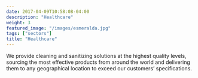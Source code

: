 ```yaml
---
date: 2017-04-09T10:58:08-04:00
description: "Healthcare"
weight: 3
featured_image: "/images/esmeralda.jpg"
tags: ["sectors"]
title: "Healthcare"
---
```

We provide cleaning and sanitizing solutions at the highest quality levels, sourcing the most effective products from around the world and delivering them to any geographical location to exceed our customers’ specifications.
